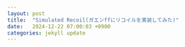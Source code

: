 ```yaml
---
layout: post
title:  "Simulated Recoil(ガエンffにリコイルを実装してみた)"
date:   2024-12-22 07:00:03 +0900
categories: jekyll update
---
```


